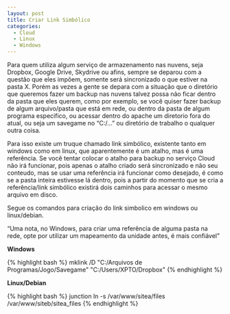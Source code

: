 ```yaml
---
layout: post
title: Criar Link Simbólico
categories:
  - Cloud
  - Linux
  - Windows
---
```

Para quem utiliza algum serviço de armazenamento nas nuvens, seja Dropbox, Google Drive, Skydrive ou afins, sempre se deparou com a questão que eles impõem, somente será sincronizado o que estiver na pasta X. Porém as vezes a gente se depara com a situação que o diretório que queremos fazer um backup nas nuvens talvez possa não ficar dentro da pasta que eles querem, como por exemplo, se você quiser fazer backup de algum arquivo/pasta que está em rede, ou dentro da pasta de algum programa especifico, ou acessar dentro do apache um diretorio fora do atual, ou seja um savegame no &#8220;C:/&#8230;&#8221; ou diretório de trabalho o qualquer outra coisa.

Para isso existe um truque chamado link simbólico, existente tanto em windows como em linux, que aparentemente é um atalho, mas é uma referência. Se você tentar colocar o atalho para backup no serviço Cloud não irá funcionar, pois apenas o atalho criado será sincronizado e não seu conteudo, mas se usar uma referência irá funcionar como desejado, é como se a pasta inteira estivesse lá dentro, pois a partir do momento que se cria a referência/link simbólico existirá dois caminhos para acessar o mesmo arquivo em disco.

Segue os comandos para criação do link simbolico em windows ou linux/debian.

&#8220;Uma nota, no Windows, para criar uma referência de alguma pasta na rede, opte por utilizar um mapeamento da unidade antes, é mais confiável&#8221;

**Windows**

{% highlight bash %}
mklink /D "C:/Arquivos de Programas/Jogo/Savegame" "C:/Users/XPTO/Dropbox"
{% endhighlight %}

**Linux/Debian**

{% highlight bash %}
junction ln -s /var/www/sitea/files /var/www/siteb/sitea_files
{% endhighlight %}
